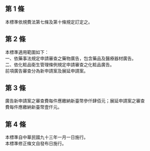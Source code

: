 第 1 條
-------
本標準依規費法第七條及第十條規定訂定之。

第 2 條
-------
本標準適用範圍如下：  
一、依藥事法規定申請審查之藥物廣告，包含藥品及醫療器材廣告。  
二、依化粧品衛生管理條例規定申請審查之化粧品廣告。  
前項廣告審查分為新申請案及展延申請案。

第 3 條
-------
廣告新申請案之審查費每件應繳納新臺幣參仟肆佰元；展延申請案之審查  
費每件應繳納新臺幣壹仟元。

第 4 條
-------
本標準自中華民國九十三年一月一日施行。  
本標準修正條文自發布日施行。

